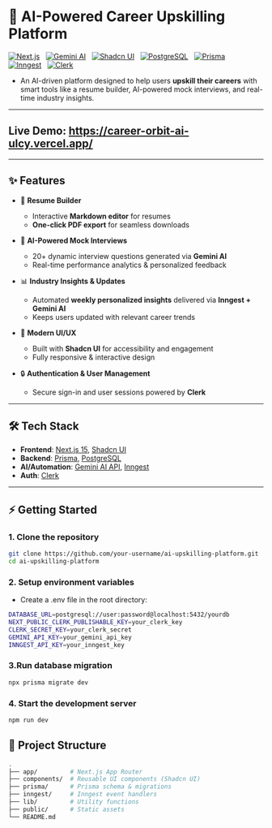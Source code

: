 
# 🚀 AI-Powered Career Upskilling Platform  

[![Next.js](https://img.shields.io/badge/Next.js-15-black?logo=next.js)](https://nextjs.org/) 
&nbsp;
[![Gemini AI](https://img.shields.io/badge/AI-Gemini%20API-red)](https://ai.google.dev/) 
&nbsp;
[![Shadcn UI](https://img.shields.io/badge/UI-Shadcn%20UI-blue)](https://ui.shadcn.com/) 
&nbsp;
[![PostgreSQL](https://img.shields.io/badge/Database-PostgreSQL-blue?logo=postgresql)](https://www.postgresql.org/) 
&nbsp;
[![Prisma](https://img.shields.io/badge/ORM-Prisma-2D3748?logo=prisma)](https://www.prisma.io/) 
&nbsp;
[![Inngest](https://img.shields.io/badge/Automation-Inngest-orange)](https://www.inngest.com/) 
&nbsp;
[![Clerk](https://img.shields.io/badge/Auth-Clerk-purple)](https://clerk.com/) 


- An AI-driven platform designed to help users **upskill their careers** with smart tools like a resume builder, AI-powered mock interviews, and real-time industry insights. 
---
## Live Demo: https://career-orbit-ai-ulcy.vercel.app/
---

## ✨ Features  

- 📄 **Resume Builder**  
  - Interactive **Markdown editor** for resumes  
  - **One-click PDF export** for seamless downloads  

- 🎤 **AI-Powered Mock Interviews**  
  - 20+ dynamic interview questions generated via **Gemini AI**  
  - Real-time performance analytics & personalized feedback  

- 📊 **Industry Insights & Updates**  
  - Automated **weekly personalized insights** delivered via **Inngest + Gemini AI**  
  - Keeps users updated with relevant career trends  

- 🎨 **Modern UI/UX**  
  - Built with **Shadcn UI** for accessibility and engagement  
  - Fully responsive & interactive design  

- 🔒 **Authentication & User Management**  
  - Secure sign-in and user sessions powered by **Clerk**  

---

## 🛠️ Tech Stack  

- **Frontend**: [Next.js 15](https://nextjs.org/), [Shadcn UI](https://ui.shadcn.com/)  
- **Backend**: [Prisma](https://www.prisma.io/), [PostgreSQL](https://www.postgresql.org/)  
- **AI/Automation**: [Gemini AI API](https://ai.google.dev/), [Inngest](https://www.inngest.com/)  
- **Auth**: [Clerk](https://clerk.com/)  

---

## ⚡ Getting Started  

### 1. Clone the repository  
```bash
git clone https://github.com/your-username/ai-upskilling-platform.git
cd ai-upskilling-platform
```

### 2. Setup environment variables  
- Create a .env file in the root directory:
```bash
DATABASE_URL=postgresql://user:password@localhost:5432/yourdb
NEXT_PUBLIC_CLERK_PUBLISHABLE_KEY=your_clerk_key
CLERK_SECRET_KEY=your_clerk_secret
GEMINI_API_KEY=your_gemini_api_key
INNGEST_API_KEY=your_inngest_key
```

### 3.Run database migration
```bash
npx prisma migrate dev
```

### 4. Start the development server
```bash
npm run dev
```

## 📂 Project Structure  
```bash
.
├── app/         # Next.js App Router
├── components/  # Reusable UI components (Shadcn UI)
├── prisma/      # Prisma schema & migrations
├── inngest/     # Inngest event handlers
├── lib/         # Utility functions
├── public/      # Static assets
└── README.md
```




